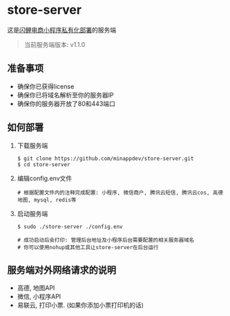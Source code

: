 # store-server

这是[闪鲤电商小程序私有化部署](https://minapp.dev)的服务端

> 当前服务端版本: v1.1.0

## 准备事项

* 确保你已获得license
* 确保你已将域名解析至你的服务器IP
* 确保你的服务器开放了80和443端口

## 如何部署

1. 下载服务端

    ```
    $ git clone https://github.com/minappdev/store-server.git
    $ cd store-server
    ```

3. 编辑config.env文件

    ```
    # 根据配置文件内的注释完成配置: 小程序, 微信商户, 腾讯云短信, 腾讯云cos, 高德地图, mysql, redis等
    ```

4. 启动服务端

    ```
    $ sudo ./store-server ./config.env

    # 成功启动后会打印: 管理后台地址及小程序后台需要配置的相关服务器域名
    # 你可以使用nohup或其他工具让store-server在后台运行
    ```

## 服务端对外网络请求的说明

* 高德, 地图API
* 微信, 小程序API
* 易联云, 打印小票. (如果你添加小票打印机的话)
